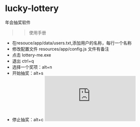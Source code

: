 
# lucky-lottery
年会抽奖软件

>> 使用手册
- 在resouce/app/data/users.txt,添加用户的名称，每行一个名称
- 修改配置文件 resources/app/config.js 文件有备注
- 点击 lottery-me.exe
- 退出 ctrl+q 
- 选择一个奖项：alt+n
- 开始抽奖：alt+s
- 停止抽奖：alt+c
![捐赠](https://mobilecodec.alipay.com/show.htm?code=a6x05687iiarlv4f3vdy34f&picSize=L)